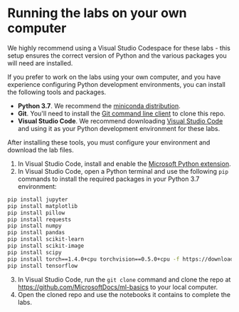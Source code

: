 # Running the labs on your own computer

We highly recommend using a Visual Studio Codespace for these labs - this setup ensures the correct version of Python and the various packages you will need are installed.

If you prefer to work on the labs using your own computer, and you have experience configuring Python development environments, you can install the following tools and packages.

- **Python 3.7**. We recommend the [miniconda distribution](https://docs.conda.io/en/latest/miniconda.html).
- **Git**. You'll need to install the [Git command line client](https://git-scm.com/downloads) to clone this repo.
- **Visual Studio Code**. We recommend downloading [Visual Studio Code](https://code.visualstudio.com/Download) and using it as your Python development environment for these labs.

After installing these tools, you must configure your environment and download the lab files.

1. In Visual Studio Code, install and enable the [Microsoft Python extension](https://marketplace.visualstudio.com/items?itemName=ms-python.python).
2. In Visual Studio Code, open a Python terminal and use the following `pip` commands to install the required packages in your Python 3.7 environment:

 ```bash
pip install jupyter
pip install matplotlib
pip install pillow
pip install requests
pip install numpy
pip install pandas
pip install scikit-learn
pip install scikit-image
pip install scipy
pip install torch==1.4.0+cpu torchvision==0.5.0+cpu -f https://download.pytorch.org/whl/torch_stable.html
pip install tensorflow 
 ```
3. In Visual Studio Code, run the `git clone` command and clone the repo at https://github.com/MicrosoftDocs/ml-basics to your local computer.
4. Open the cloned repo and use the notebooks it contains to complete the labs.